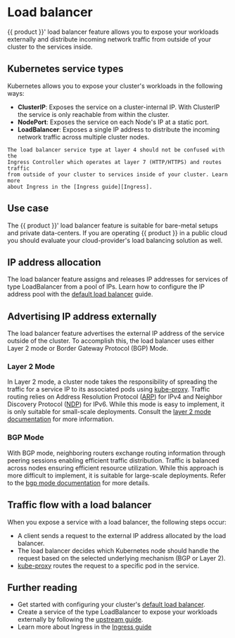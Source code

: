# Load balancer

{{ product }}' load balancer feature allows you to expose your workloads
externally and distribute incoming network traffic from outside of your 
cluster to the services inside.

## Kubernetes service types

Kubernetes allows you to expose your cluster's workloads in the following ways:

- **ClusterIP**: Exposes the service on a cluster-internal IP. With ClusterIP
  the service is only reachable from within the cluster.
- **NodePort**: Exposes the service on each Node's IP at a static port.
- **LoadBalancer**: Exposes a single IP address to distribute the incoming
  network traffic across multiple cluster nodes.

```{note}
The load balancer service type at layer 4 should not be confused with the
Ingress Controller which operates at layer 7 (HTTP/HTTPS) and routes traffic
from outside of your cluster to services inside of your cluster. Learn more
about Ingress in the [Ingress guide][Ingress].
```

## Use case

The {{ product }}' load balancer feature is suitable for bare-metal setups and
private data-centers. If you are operating {{ product }} in a public cloud you
should evaluate your cloud-provider's load balancing solution as well.

## IP address allocation

The load balancer feature assigns and releases IP addresses
for services of type LoadBalancer from a pool of IPs. Learn how to configure
the IP address pool with the [default load balancer] guide.

## Advertising IP address externally

The load balancer feature advertises the external IP address of the service
outside of the cluster. To accomplish this, the load balancer uses either Layer
2 mode or Border Gateway Protocol (BGP) Mode.

### Layer 2 Mode 

In Layer 2 mode, a cluster node takes the
responsibility of spreading the traffic for a service IP to its associated
pods using [kube-proxy]. Traffic routing relies on Address Resolution
Protocol ([ARP]) for IPv4 and Neighbor Discovery Protocol ([NDP])
for IPv6. While this mode is easy to implement, it is only suitable for
small-scale deployments. Consult the [layer 2 mode documentation] for more
information.

### BGP Mode

With BGP mode, neighboring routers exchange routing information
through peering sessions enabling efficient traffic distribution.
Traffic is balanced across nodes ensuring efficient resource utilization.
While this approach is more difficult to implement, it is suitable for
large-scale deployments. Refer to the [bgp mode documentation] for more
details.

## Traffic flow with a load balancer

When you expose a service with a load balancer, the following steps occur:

- A client sends a request to the external IP address allocated by the load
  balancer.
- The load balancer decides which Kubernetes node should handle the request
  based on the selected underlying mechanism (BGP or Layer 2).
- [kube-proxy] routes the request to a specific pod in the service. 

## Further reading

- Get started with configuring your cluster's [default load balancer].
- Create a service of the type LoadBalancer to expose your workloads externally
  by following the [upstream guide].
- Learn more about Ingress in the [Ingress guide][Ingress]

<!-- LINKS -->

[Ingress]: ingress
[default load balancer]: ../howto/networking/default-loadbalancer
[kube-proxy]: https://kubernetes.io/docs/reference/command-line-tools-reference/kube-proxy/
[ARP]: https://en.wikipedia.org/wiki/Address_Resolution_Protocol
[NDP]: https://en.wikipedia.org/wiki/Neighbor_Discovery_Protocol
[layer 2 mode documentation]: https://metallb.io/concepts/layer2/
[bgp mode documentation]: https://metallb.io/concepts/bgp/
[upstream guide]: https://kubernetes.io/docs/tasks/access-application-cluster/create-external-load-balancer/#create-a-service
